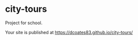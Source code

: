 # city-tours
Project for school.


Your site is published at https://dcoates83.github.io/city-tours/
